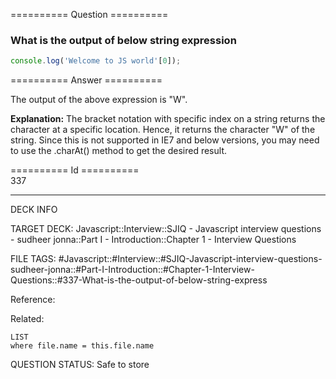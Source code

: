 ========== Question ==========  

### What is the output of below string expression

```javascript
console.log('Welcome to JS world'[0]);
```  

========== Answer ==========  

The output of the above expression is "W".

**Explanation:** The bracket notation with specific index on a string returns
the character at a specific location. Hence, it returns the character "W" of the
string. Since this is not supported in IE7 and below versions, you may need to
use the .charAt() method to get the desired result.

========== Id ==========  
337

---

DECK INFO

TARGET DECK: Javascript::Interview::SJIQ - Javascript interview questions - sudheer jonna::Part I - Introduction::Chapter 1 - Interview Questions

FILE TAGS: #Javascript::#Interview::#SJIQ-Javascript-interview-questions-sudheer-jonna::#Part-I-Introduction::#Chapter-1-Interview-Questions::#337-What-is-the-output-of-below-string-express

Reference:

Related:

```dataview
LIST
where file.name = this.file.name
```

QUESTION STATUS: Safe to store

